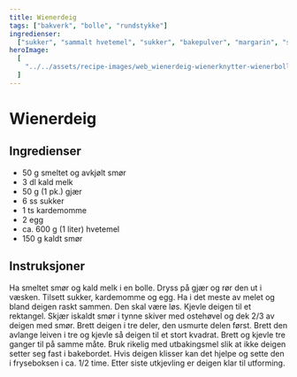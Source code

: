 ```yaml
---
title: Wienerdeig
tags: ["bakverk", "bolle", "rundstykke"]
ingredienser:
  ["sukker", "sammalt hvetemel", "sukker", "bakepulver", "margarin", "sur melk"]
heroImage:
  [
    "../../assets/recipe-images/web_wienerdeig-wienerknytter-wienerboller-med-eggekrem-wienerbrød.jpg",
  ]
---
```


# Wienerdeig

## Ingredienser

- 50 g smeltet og avkjølt smør
- 3 dl kald melk
- 50 g (1 pk.) gjær
- 6 ss sukker
- 1 ts kardemomme
- 2 egg
- ca. 600 g (1 liter) hvetemel
- 150 g kaldt smør

## Instruksjoner

Ha smeltet smør og kald melk i en bolle. Dryss på gjær og rør den ut i væsken. Tilsett sukker, kardemomme og egg. Ha i det meste av melet og bland deigen raskt sammen. Den skal være løs. Kjevle deigen til et rektangel. Skjær iskaldt smør i tynne skiver med ostehøvel og dek 2/3 av deigen med smør. Brett deigen i tre deler, den usmurte delen først. Brett den avlange leiven i tre og kjevle så deigen til et stort kvadrat. Brett og kjevle tre ganger til på samme måte. Bruk rikelig med utbakingsmel slik at ikke deigen setter seg fast i bakebordet. Hvis deigen klisser kan det hjelpe og sette den i fryseboksen i ca. 1/2 time. Etter siste utkjevling er deigen klar til utforming.

